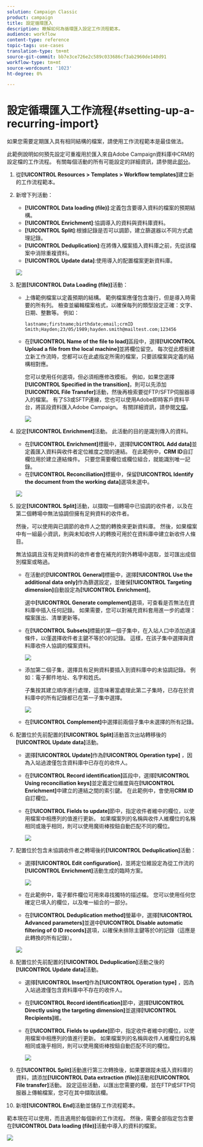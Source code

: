 ```yaml
---
solution: Campaign Classic
product: campaign
title: 設定循環匯入
description: 瞭解如何為循環匯入設定工作流程範本。
audience: workflow
content-type: reference
topic-tags: use-cases
translation-type: tm+mt
source-git-commit: bb7e3ce726e2c589c033686cf3ab2960de140d91
workflow-type: tm+mt
source-wordcount: '1023'
ht-degree: 0%

---
```



# 設定循環匯入工作流程{#setting-up-a-recurring-import}

如果您需要定期匯入具有相同結構的檔案，請使用工作流程範本是最佳做法。

此範例說明如何預先設定可重複用於匯入來自Adobe Campaign資料庫中CRM的設定檔的工作流程。 有關每個活動的所有可能設定的詳細資訊，請參閱此[部分](../../workflow/using/about-activities.md)。

1. 從&#x200B;**[!UICONTROL Resources > Templates > Workflow templates]**&#x200B;建立新的工作流程範本。
1. 新增下列活動：

   * **[!UICONTROL Data loading (file)]**:定義包含要導入資料的檔案的預期結構。
   * **[!UICONTROL Enrichment]**:協調導入的資料與資料庫資料。
   * **[!UICONTROL Split]**:根據記錄是否可以調節，建立篩選器以不同方式處理記錄。
   * **[!UICONTROL Deduplication]**:在將傳入檔案插入資料庫之前，先從該檔案中消除重複資料。
   * **[!UICONTROL Update data]**:使用導入的配置檔案更新資料庫。

   ![](assets/import_template_example0.png)

1. 配置&#x200B;**[!UICONTROL Data Loading (file)]**&#x200B;活動：

   * 上傳範例檔案以定義預期的結構。 範例檔案應僅包含幾行，但是導入時需要的所有列。 檢查並編輯檔案格式，以確保每列的類型設定正確：文字、日期、整數等。 例如：

      ```
      lastname;firstname;birthdate;email;crmID
      Smith;Hayden;23/05/1989;hayden.smith@mailtest.com;123456
      ```

   * 在&#x200B;**[!UICONTROL Name of the file to load]**&#x200B;區段中，選擇&#x200B;**[!UICONTROL Upload a file from the local machine]**&#x200B;並將欄位留空。 每次從此模板建立新工作流時，您都可以在此處指定所需的檔案，只要該檔案與定義的結構相對應。

      您可以使用任何選項，但必須相應修改模板。 例如，如果您選擇&#x200B;**[!UICONTROL Specified in the transition]**，則可以先添加&#x200B;**[!UICONTROL File Transfer]**&#x200B;活動，然後再檢索要從FTP/SFTP伺服器導入的檔案。 有了S3或SFTP連線，您也可以使用Adobe即時客戶資料平台，將區段資料匯入Adobe Campaign。 有關詳細資訊，請參閱[文檔](https://docs.adobe.com/content/help/en/experience-platform/rtcdp/destinations/destinations-cat/adobe-destinations/adobe-campaign-destination.html)。

      ![](assets/import_template_example1.png)

1. 設定&#x200B;**[!UICONTROL Enrichment]**&#x200B;活動。 此活動的目的是識別傳入的資料。

   * 在&#x200B;**[!UICONTROL Enrichment]**&#x200B;標籤中，選擇&#x200B;**[!UICONTROL Add data]**&#x200B;並定義匯入資料與收件者定位維度之間的連結。 在此範例中，**CRM ID**&#x200B;自訂欄位用於建立連結條件。 只要您需要欄位或欄位組合，就能識別唯一記錄。
   * 在&#x200B;**[!UICONTROL Reconciliation]**&#x200B;標籤中，保留&#x200B;**[!UICONTROL Identify the document from the working data]**&#x200B;選項未選中。

   ![](assets/import_template_example2.png)

1. 設定&#x200B;**[!UICONTROL Split]**&#x200B;活動，以擷取一個轉場中已協調的收件者，以及在第二個轉場中無法協調但擁有足夠資料的收件者。

   然後，可以使用與已調節的收件人之間的轉換來更新資料庫。 然後，如果檔案中有一組最小資訊，則與未知收件人的轉換可用於在資料庫中建立新收件人條目。

   無法協調且沒有足夠資料的收件者會在補充的對外轉場中選取，並可匯出成個別檔案或略過。

   * 在活動的&#x200B;**[!UICONTROL General]**&#x200B;標籤中，選擇&#x200B;**[!UICONTROL Use the additional data only]**&#x200B;作為篩選設定，並確保&#x200B;**[!UICONTROL Targeting dimension]**&#x200B;自動設定為&#x200B;**[!UICONTROL Enrichment]**。

      選中&#x200B;**[!UICONTROL Generate complement]**&#x200B;選項，可查看是否無法在資料庫中插入任何記錄。 如果需要，您可以對補充資料套用進一步的處理：檔案匯出、清單更新等。

   * 在&#x200B;**[!UICONTROL Subsets]**&#x200B;標籤的第一個子集中，在入站人口中添加過濾條件，以僅選擇收件者主鍵不等於0的記錄。 這樣，在該子集中選擇與資料庫收件人協調的檔案資料。

      ![](assets/import_template_example3.png)

   * 添加第二個子集，選擇具有足夠資料要插入到資料庫中的未協調記錄。 例如：電子郵件地址、名字和姓氏。

      子集按其建立順序進行處理，這意味著當處理此第二子集時，已存在於資料庫中的所有記錄都已在第一子集中選擇。

      ![](assets/import_template_example3_2.png)

   * 在&#x200B;**[!UICONTROL Complement]**&#x200B;中選擇前兩個子集中未選擇的所有記錄。

1. 配置位於先前配置的&#x200B;**[!UICONTROL Split]**&#x200B;活動首次出站轉移後的&#x200B;**[!UICONTROL Update data]**&#x200B;活動。

   * 選擇&#x200B;**[!UICONTROL Update]**&#x200B;作為&#x200B;**[!UICONTROL Operation type]** ，因為入站過渡僅包含資料庫中已存在的收件人。
   * 在&#x200B;**[!UICONTROL Record identification]**&#x200B;區段中，選擇&#x200B;**[!UICONTROL Using reconciliation keys]**&#x200B;並定義定位維度與在&#x200B;**[!UICONTROL Enrichment]**&#x200B;中建立的連結之間的索引鍵。 在此範例中，會使用&#x200B;**CRM ID**&#x200B;自訂欄位。
   * 在&#x200B;**[!UICONTROL Fields to update]**&#x200B;節中，指定收件者維中的欄位，以使用檔案中相應列的值進行更新。 如果檔案列的名稱與收件人維欄位的名稱相同或幾乎相同，則可以使用魔術棒按鈕自動匹配不同的欄位。

      ![](assets/import_template_example6.png)

1. 配置位於包含未協調收件者之轉場後的&#x200B;**[!UICONTROL Deduplication]**&#x200B;活動：

   * 選擇&#x200B;**[!UICONTROL Edit configuration]**，並將定位維設定為從工作流的&#x200B;**[!UICONTROL Enrichment]**&#x200B;活動生成的臨時方案。

      ![](assets/import_template_example4.png)

   * 在此範例中，電子郵件欄位可用來尋找獨特的描述檔。 您可以使用任何您確定已填入的欄位，以及唯一組合的一部分。
   * 在&#x200B;**[!UICONTROL Deduplication method]**&#x200B;螢幕中，選擇&#x200B;**[!UICONTROL Advanced parameters]**&#x200B;並選中&#x200B;**[!UICONTROL Disable automatic filtering of 0 ID records]**&#x200B;選項，以確保未排除主鍵等於0的記錄（這應是此轉換的所有記錄）。

   ![](assets/import_template_example7.png)

1. 配置位於先前配置的&#x200B;**[!UICONTROL Deduplication]**&#x200B;活動之後的&#x200B;**[!UICONTROL Update data]**&#x200B;活動。

   * 選擇&#x200B;**[!UICONTROL Insert]**&#x200B;作為&#x200B;**[!UICONTROL Operation type]** ，因為入站過渡僅包含資料庫中不存在的收件人。
   * 在&#x200B;**[!UICONTROL Record identification]**&#x200B;節中，選擇&#x200B;**[!UICONTROL Directly using the targeting dimension]**&#x200B;並選擇&#x200B;**[!UICONTROL Recipients]**&#x200B;維。
   * 在&#x200B;**[!UICONTROL Fields to update]**&#x200B;節中，指定收件者維中的欄位，以使用檔案中相應列的值進行更新。 如果檔案列的名稱與收件人維欄位的名稱相同或幾乎相同，則可以使用魔術棒按鈕自動匹配不同的欄位。

      ![](assets/import_template_example8.png)

1. 在&#x200B;**[!UICONTROL Split]**&#x200B;活動進行第三次轉換後，如果要跟蹤未插入資料庫的資料，請添加&#x200B;**[!UICONTROL Data extraction (file)]**&#x200B;活動和&#x200B;**[!UICONTROL File transfer]**&#x200B;活動。 設定這些活動，以匯出您需要的欄，並在FTP或SFTP伺服器上傳輸檔案，您可在其中擷取該欄。
1. 新增&#x200B;**[!UICONTROL End]**&#x200B;活動並儲存工作流程範本。

範本現在可以使用，而且適用於每個新的工作流程。 然後，需要全部指定包含要在&#x200B;**[!UICONTROL Data loading (file)]**&#x200B;活動中導入的資料的檔案。

![](assets/import_template_example9.png)
